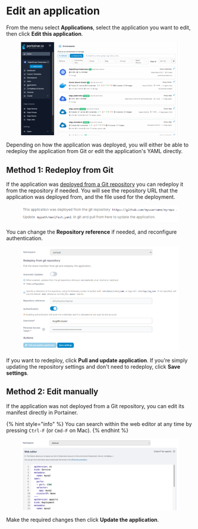 # Edit an application

From the menu select **Applications**, select the application you want to edit, then click **Edit this application**.

<figure><img src="../../../.gitbook/assets/2.15-k8s_kubernetes_applications_edit_app (1).gif" alt=""><figcaption></figcaption></figure>

Depending on how the application was deployed, you will either be able to redeploy the application from Git or edit the application's YAML directly.

## Method 1: Redeploy from Git

If the application was [deployed from a Git repository](manifest.md#option-1-git-repository) you can redeploy it from the repository if needed. You will see the repository URL that the application was deployed from, and the file used for the deployment.

<figure><img src="../../../.gitbook/assets/2.15-k8s-applications-edit-git-message.png" alt=""><figcaption></figcaption></figure>

You can change the **Repository reference** if needed, and reconfigure authentication.

<figure><img src="../../../.gitbook/assets/2.15-k8s-applications-edit-git-edit.png" alt=""><figcaption></figcaption></figure>

If you want to redeploy, click **Pull and update application**. If you're simply updating the repository settings and don't need to redeploy, click **Save settings**.

## Method 2: Edit manually

If the application was not deployed from a Git repository, you can edit its manifest directly in Portainer.&#x20;

{% hint style="info" %}
You can search within the web editor at any time by pressing `Ctrl-F` (or `Cmd-F` on Mac).
{% endhint %}

<figure><img src="../../../.gitbook/assets/2.15-kubernetes_applications_application_edit.png" alt=""><figcaption></figcaption></figure>

Make the required changes then click **Update the application**.

